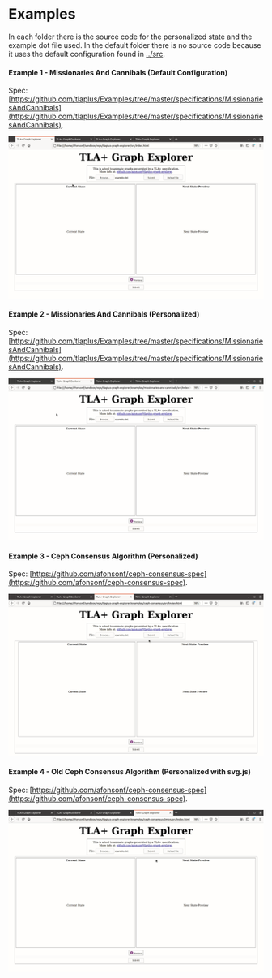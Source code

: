 # Examples

In each folder there is the source code for the personalized state and the example dot file used. In the default folder there is no source code because it uses the default configuration found in [../src](../src).

#### Example 1 - Missionaries And Cannibals (Default Configuration)
Spec: [https://github.com/tlaplus/Examples/tree/master/specifications/MissionariesAndCannibals](https://github.com/tlaplus/Examples/tree/master/specifications/MissionariesAndCannibals).

![](default/example.gif)

#### Example 2 - Missionaries And Cannibals (Personalized)
Spec: [https://github.com/tlaplus/Examples/tree/master/specifications/MissionariesAndCannibals](https://github.com/tlaplus/Examples/tree/master/specifications/MissionariesAndCannibals).

![](missionaries-and-cannibals/example.gif)

#### Example 3 - Ceph Consensus Algorithm (Personalized)

Spec: [https://github.com/afonsonf/ceph-consensus-spec](https://github.com/afonsonf/ceph-consensus-spec).

![](ceph-consensus/example.gif)

#### Example 4 - Old Ceph Consensus Algorithm (Personalized with svg.js)

Spec: [https://github.com/afonsonf/ceph-consensus-spec](https://github.com/afonsonf/ceph-consensus-spec).

![](ceph-consensus-3mon/example.gif)
